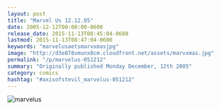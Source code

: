 ```yaml
---
layout: post
title: "Marvel Us 12.12.05"
date: 2005-12-12T00:00:00-0600
release_date: 2015-11-13T08:45:04-0600
lastmod: 2015-11-13T08:47:04-0600
keywords: "marvelusaetsmarvxmasjpg"
image: "http://d3e878vmunx8cm.cloudfront.net/assets/marvxmas.jpg"
permalink: "/p/marvelus-051212"
summary: "Originally published Monday December, 12th 2005"
category: comics
hashtag: "#axisofstevil_marvelus-051212"
---
```


![marvelus](http://d3e878vmunx8cm.cloudfront.net/assets/marvxmas.jpg)
